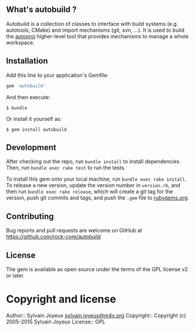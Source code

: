 ## What's autobuild ?

Autobuild is a collection of classes to interface with build systems (e.g.
autotools, CMake) and import mechanisms (git, svn, ...). It is used to build the
[autoproj](http://rock-robotics.org/documentation/autoproj) higher-level tool
that provides mechanisms to manage a whole workspace.

## Installation

Add this line to your application's Gemfile:

```ruby
gem 'autobuild'
```

And then execute:

    $ bundle

Or install it yourself as:

    $ gem install autobuild

## Development

After checking out the repo, run `bundle install` to install dependencies. Then,
run `bundle exec rake test` to run the tests.

To install this gem onto your local machine, run `bundle exec rake install`. To
release a new version, update the version number in `version.rb`, and then run
`bundle exec rake release`, which will create a git tag for the version, push
git commits and tags, and push the `.gem` file to
[rubygems.org](https://rubygems.org).

## Contributing

Bug reports and pull requests are welcome on GitHub at
https://github.com/rock-core/autobuild

## License

The gem is available as open source under the terms of the GPL license v2 or
later.

Copyright and license
=====================
Author::    Sylvain Joyeux <sylvain.joyeux@m4x.org>
Copyright:: Copyright (c) 2005-2015 Sylvain Joyeux
License::   GPL

